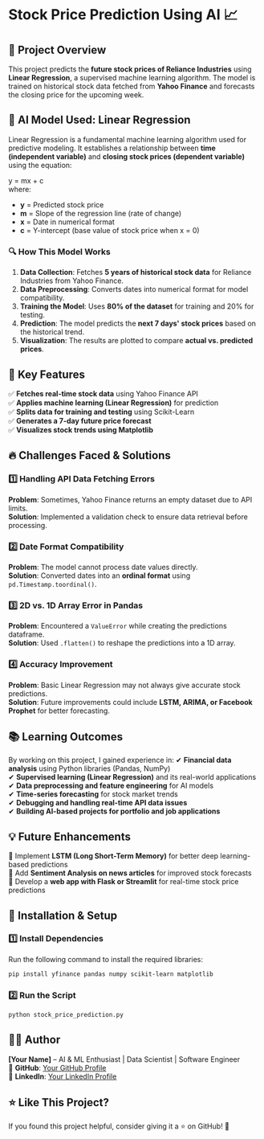 # Stock Price Prediction Using AI 📈

## 🚀 Project Overview
This project predicts the **future stock prices of Reliance Industries** using **Linear Regression**, a supervised machine learning algorithm. The model is trained on historical stock data fetched from **Yahoo Finance** and forecasts the closing price for the upcoming week.

## 🧠 AI Model Used: **Linear Regression**
Linear Regression is a fundamental machine learning algorithm used for predictive modeling. It establishes a relationship between **time (independent variable)** and **closing stock prices (dependent variable)** using the equation:

y = mx + c  
where:
- **y** = Predicted stock price
- **m** = Slope of the regression line (rate of change)
- **x** = Date in numerical format
- **c** = Y-intercept (base value of stock price when x = 0)

### 🔍 **How This Model Works**
1. **Data Collection**: Fetches **5 years of historical stock data** for Reliance Industries from Yahoo Finance.
2. **Data Preprocessing**: Converts dates into numerical format for model compatibility.
3. **Training the Model**: Uses **80% of the dataset** for training and 20% for testing.
4. **Prediction**: The model predicts the **next 7 days' stock prices** based on the historical trend.
5. **Visualization**: The results are plotted to compare **actual vs. predicted prices**.

## 📌 Key Features
✅ **Fetches real-time stock data** using Yahoo Finance API  
✅ **Applies machine learning (Linear Regression)** for prediction  
✅ **Splits data for training and testing** using Scikit-Learn  
✅ **Generates a 7-day future price forecast**  
✅ **Visualizes stock trends using Matplotlib**  

## 🔥 Challenges Faced & Solutions
### **1️⃣ Handling API Data Fetching Errors**
**Problem**: Sometimes, Yahoo Finance returns an empty dataset due to API limits.  
**Solution**: Implemented a validation check to ensure data retrieval before processing.

### **2️⃣ Date Format Compatibility**
**Problem**: The model cannot process date values directly.  
**Solution**: Converted dates into an **ordinal format** using `pd.Timestamp.toordinal()`.

### **3️⃣ 2D vs. 1D Array Error in Pandas**
**Problem**: Encountered a `ValueError` while creating the predictions dataframe.  
**Solution**: Used `.flatten()` to reshape the predictions into a 1D array.

### **4️⃣ Accuracy Improvement**
**Problem**: Basic Linear Regression may not always give accurate stock predictions.  
**Solution**: Future improvements could include **LSTM, ARIMA, or Facebook Prophet** for better forecasting.

## 📚 Learning Outcomes
By working on this project, I gained experience in:
✔ **Financial data analysis** using Python libraries (Pandas, NumPy)  
✔ **Supervised learning (Linear Regression)** and its real-world applications  
✔ **Data preprocessing and feature engineering** for AI models  
✔ **Time-series forecasting** for stock market trends  
✔ **Debugging and handling real-time API data issues**  
✔ **Building AI-based projects for portfolio and job applications**  

## 💡 Future Enhancements
🔹 Implement **LSTM (Long Short-Term Memory)** for better deep learning-based predictions  
🔹 Add **Sentiment Analysis on news articles** for improved stock forecasts  
🔹 Develop a **web app with Flask or Streamlit** for real-time stock price predictions  

## 📂 Installation & Setup
### **1️⃣ Install Dependencies**
Run the following command to install the required libraries:
```bash
pip install yfinance pandas numpy scikit-learn matplotlib
```

### **2️⃣ Run the Script**
```bash
python stock_price_prediction.py
```

## 👨‍💻 Author
**[Your Name]** – AI & ML Enthusiast | Data Scientist | Software Engineer  
📌 **GitHub**: [Your GitHub Profile](https://github.com/yourgithub)  
📌 **LinkedIn**: [Your LinkedIn Profile](https://www.linkedin.com/in/yourlinkedin)  

## ⭐ Like This Project?
If you found this project helpful, consider giving it a ⭐ on GitHub! 🚀


